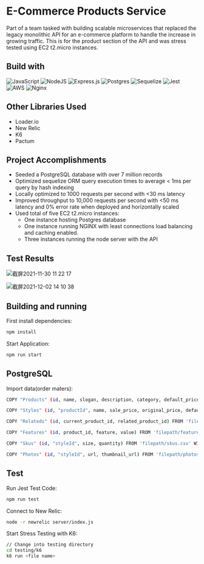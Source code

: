 # E-Commerce Products Service
Part of a team tasked with building scalable microservices that replaced the legacy monolithic API for an e-commerce platform to handle the increase in growing traffic. This is for the product section of the API and was stress tested using EC2 t2.micro instances.

## Build with
![JavaScript](https://img.shields.io/badge/javascript-%23323330.svg?style=for-the-badge&logo=javascript&logoColor=%23F7DF1E)
![NodeJS](https://img.shields.io/badge/node.js-6DA55F?style=for-the-badge&logo=node.js&logoColor=white)
![Express.js](https://img.shields.io/badge/express.js-%23404d59.svg?style=for-the-badge&logo=express&logoColor=%2361DAFB)
![Postgres](https://img.shields.io/badge/postgres-%23316192.svg?style=for-the-badge&logo=postgresql&logoColor=white)
![Sequelize](https://img.shields.io/badge/Sequelize-52B0E7?style=for-the-badge&logo=Sequelize&logoColor=white)
![Jest](https://img.shields.io/badge/-jest-%23C21325?style=for-the-badge&logo=jest&logoColor=white)
![AWS](https://img.shields.io/badge/AWS-%23FF9900.svg?style=for-the-badge&logo=amazon-aws&logoColor=white)
![Nginx](https://img.shields.io/badge/nginx-%23009639.svg?style=for-the-badge&logo=nginx&logoColor=white)

## Other Libraries Used
- Loader.io
- New Relic
- K6
- Pactum

## Project Accomplishments
- Seeded a PostgreSQL database with over 7 million records
- Optimized sequelize ORM query execution times to average < 1ms per query by hash indexing
- Locally optimized to 1000 requests per second with <30 ms latency
- Improved throughput to 10,000 requests per second with <50 ms latency and 0% error rate when deployed and horizontally scaled
- Used total of five EC2 t2.micro instances:
  - One instance hosting Postgres database
  - One instance running NGINX with least connections load balancing and caching enabled.
  - Three instances running the node server with the API
  
## Test Results
![截屏2021-11-30 11 22 17](https://user-images.githubusercontent.com/89163211/147209185-ff96edef-8baa-46ff-a16d-c7b776644474.png)

![截屏2021-12-02 14 10 38](https://user-images.githubusercontent.com/89163211/147209031-7d8026e4-409e-44f9-9340-460fa376407d.png)

## Building and running
First install dependencies:
```sh
npm install
```
Start Application:
```sh
npm run start
```

## PostgreSQL 
Import data(order maters):

```sh
COPY "Products" (id, name, slogan, description, category, default_price) FROM 'filepath/product.csv' WITH (delimiter ',' csv header);

COPY "Styles" (id, "productId", name, sale_price, original_price, default_style) FROM 'filepath/styles.csv' WITH (delimiter ',' csv header null 'null');

COPY "Relateds" (id, current_product_id, related_product_id) FROM 'filepath/related.csv' WITH (delimiter ',' csv header);

COPY "Features" (id, product_id, feature, value) FROM 'filepath/features.csv' WITH (delimiter ',' csv header null 'null');

COPY "Skus" (id, "styleId", size, quantity) FROM 'filepath/skus.csv' WITH (delimiter ',' csv header null 'null');

COPY "Photos" (id, "styleId", url, thumbnail_url) FROM 'filepath/photos.csv' WITH (delimiter ',' csv header null 'null');
```

## Test
Run Jest Test Code:
```sh
npm run test
```

Connect to New Relic:
```sh
node -r newrelic server/index.js
```

Start Stress Testing with K6:
```sh
// Change into testing directory
cd testing/k6
k6 run <file name>
```




